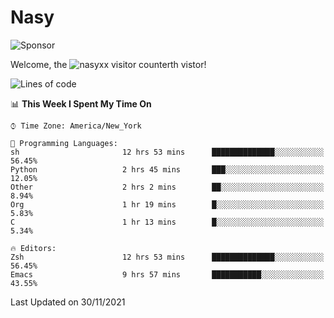 # Nasy

<!--
<p align="center">
<img height="200" src="https://github-readme-stats.vercel.app/api?username=nasyxx&count_private=true&show_icons=true&theme=dracula&include_all_commits=true"/>
<img height="200" src="https://github-readme-stats.vercel.app/api/top-langs/?username=nasyxx&theme=dracula&hide=html,jupyter+notebook&count_private=true&show_icons=true"/>
</p>

  
----------------
-->

![Sponsor](https://img.shields.io/static/v1.svg?label=Sponsor&message=%E2%9D%A4&logo=GitHub&style=flat&color=pink)
 
Welcome, the ![nasyxx visitor counter](https://count.getloli.com/get/@nasyxx?theme=rule34)th vistor!
 
<!--START_SECTION:waka-->
![Lines of code](https://img.shields.io/badge/From%20Hello%20World%20I%27ve%20Written-5.4%20million%20lines%20of%20code-blue)

📊 **This Week I Spent My Time On** 

```text
⌚︎ Time Zone: America/New_York

💬 Programming Languages: 
sh                       12 hrs 53 mins      ██████████████░░░░░░░░░░░   56.45% 
Python                   2 hrs 45 mins       ███░░░░░░░░░░░░░░░░░░░░░░   12.05% 
Other                    2 hrs 2 mins        ██░░░░░░░░░░░░░░░░░░░░░░░   8.94% 
Org                      1 hr 19 mins        █░░░░░░░░░░░░░░░░░░░░░░░░   5.83% 
C                        1 hr 13 mins        █░░░░░░░░░░░░░░░░░░░░░░░░   5.34%

🔥 Editors: 
Zsh                      12 hrs 53 mins      ██████████████░░░░░░░░░░░   56.45% 
Emacs                    9 hrs 57 mins       ███████████░░░░░░░░░░░░░░   43.55%

```


 Last Updated on 30/11/2021
<!--END_SECTION:waka-->

<!-- ![visitors](https://visitor-badge.laobi.icu/badge?page_id=nasyxx.nasyxx) -->
